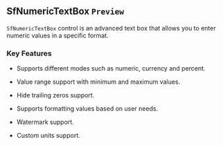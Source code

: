 ## SfNumericTextBox `Preview`

`SfNumericTextBox` control is an advanced text box that allows you to enter numeric values in a specific format.

### Key Features

* Supports different modes such as numeric, currency and percent.

* Value range support with minimum and maximum values.

* Hide trailing zeros support.

* Supports formatting values based on user needs.

* Watermark support.

* Custom units support.